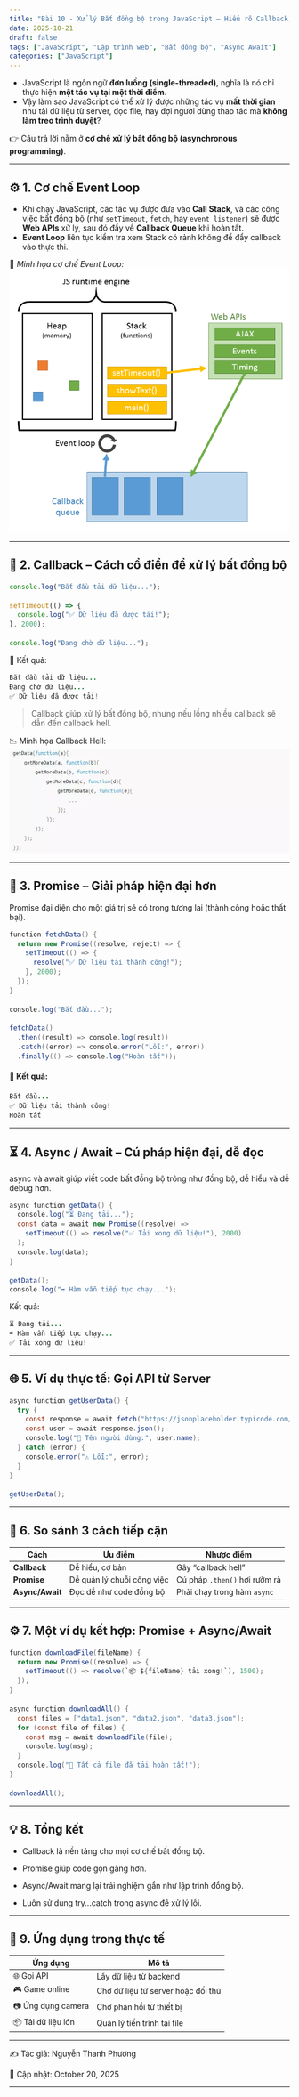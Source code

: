 ```yaml
---
title: "Bài 10 - Xử lý Bất đồng bộ trong JavaScript – Hiểu rõ Callback, Promise và Async/Await"
date: 2025-10-21
draft: false
tags: ["JavaScript", "Lập trình web", "Bất đồng bộ", "Async Await"]
categories: ["JavaScript"]
---
```


- JavaScript là ngôn ngữ **đơn luồng (single-threaded)**, nghĩa là nó chỉ thực hiện **một tác vụ tại một thời điểm**.  
- Vậy làm sao JavaScript có thể xử lý được những tác vụ **mất thời gian** như tải dữ liệu từ server, đọc file, hay đợi người dùng thao tác mà **không làm treo trình duyệt**?

👉 Câu trả lời nằm ở **cơ chế xử lý bất đồng bộ (asynchronous programming)**.

---

## ⚙️ 1. Cơ chế Event Loop

- Khi chạy JavaScript, các tác vụ được đưa vào **Call Stack**, và các công việc bất đồng bộ (như `setTimeout`, `fetch`, hay `event listener`) sẽ được **Web APIs** xử lý, sau đó đẩy về **Callback Queue** khi hoàn tất.  
- **Event Loop** liên tục kiểm tra xem Stack có rảnh không để đẩy callback vào thực thi.

📸 *Minh họa cơ chế Event Loop:*
![Event Loop JavaScript](/images/js-event-loop.png)

---

## 🧩 2. Callback – Cách cổ điển để xử lý bất đồng bộ

```javascript
console.log("Bắt đầu tải dữ liệu...");

setTimeout(() => {
  console.log("✅ Dữ liệu đã được tải!");
}, 2000);

console.log("Đang chờ dữ liệu...");
```
🧠 Kết quả:
```java
Bắt đầu tải dữ liệu...
Đang chờ dữ liệu...
✅ Dữ liệu đã được tải!
```
> Callback giúp xử lý bất đồng bộ, nhưng nếu lồng nhiều callback sẽ dẫn đến callback hell.

📉 Minh họa Callback Hell:
![Call back hell](/images/call-back-hell.png)

---

## 🚀 3. Promise – Giải pháp hiện đại hơn
Promise đại diện cho một giá trị sẽ có trong tương lai (thành công hoặc thất bại).
```java
function fetchData() {
  return new Promise((resolve, reject) => {
    setTimeout(() => {
      resolve("✅ Dữ liệu tải thành công!");
    }, 2000);
  });
}

console.log("Bắt đầu...");

fetchData()
  .then((result) => console.log(result))
  .catch((error) => console.error("Lỗi:", error))
  .finally(() => console.log("Hoàn tất"));
```

#### 🧩 Kết quả:
```java
Bắt đầu...
✅ Dữ liệu tải thành công!
Hoàn tất
```

---

## ⏳ 4. Async / Await – Cú pháp hiện đại, dễ đọc
async và await giúp viết code bất đồng bộ trông như đồng bộ, dễ hiểu và dễ debug hơn.

```java
async function getData() {
  console.log("⏳ Đang tải...");
  const data = await new Promise((resolve) =>
    setTimeout(() => resolve("✅ Tải xong dữ liệu!"), 2000)
  );
  console.log(data);
}

getData();
console.log("➡️ Hàm vẫn tiếp tục chạy...");
```

Kết quả:
```java
⏳ Đang tải...
➡️ Hàm vẫn tiếp tục chạy...
✅ Tải xong dữ liệu!
```

---

## 🌐 5. Ví dụ thực tế: Gọi API từ Server

```java
async function getUserData() {
  try {
    const response = await fetch("https://jsonplaceholder.typicode.com/users/1");
    const user = await response.json();
    console.log("👤 Tên người dùng:", user.name);
  } catch (error) {
    console.error("⚠️ Lỗi:", error);
  }
}

getUserData();
```


---

## 🧠 6. So sánh 3 cách tiếp cận

| Cách            | Ưu điểm                    | Nhược điểm                    |
| --------------- | -------------------------- | ----------------------------- |
| **Callback**    | Dễ hiểu, cơ bản            | Gây “callback hell”           |
| **Promise**     | Dễ quản lý chuỗi công việc | Cú pháp `.then()` hơi rườm rà |
| **Async/Await** | Đọc dễ như code đồng bộ    | Phải chạy trong hàm `async`   |

---

## ⚙️ 7. Một ví dụ kết hợp: Promise + Async/Await
```java
function downloadFile(fileName) {
  return new Promise((resolve) => {
    setTimeout(() => resolve(`📦 ${fileName} tải xong!`), 1500);
  });
}

async function downloadAll() {
  const files = ["data1.json", "data2.json", "data3.json"];
  for (const file of files) {
    const msg = await downloadFile(file);
    console.log(msg);
  }
  console.log("🎉 Tất cả file đã tải hoàn tất!");
}

downloadAll();
```

---

## 💡 8. Tổng kết

- Callback là nền tảng cho mọi cơ chế bất đồng bộ.

- Promise giúp code gọn gàng hơn.

- Async/Await mang lại trải nghiệm gần như lập trình đồng bộ.

- Luôn sử dụng try...catch trong async để xử lý lỗi.

---

## 🧭 9. Ứng dụng trong thực tế

| Ứng dụng           | Mô tả                              |
| ------------------ | ---------------------------------- |
| 🌐 Gọi API         | Lấy dữ liệu từ backend             |
| 🎮 Game online     | Chờ dữ liệu từ server hoặc đối thủ |
| 📷 Ứng dụng camera | Chờ phản hồi từ thiết bị           |
| 📦 Tải dữ liệu lớn | Quản lý tiến trình tải file        |

---

✍️ Tác giả: Nguyễn Thanh Phương

📅 Cập nhật: October 20, 2025

---